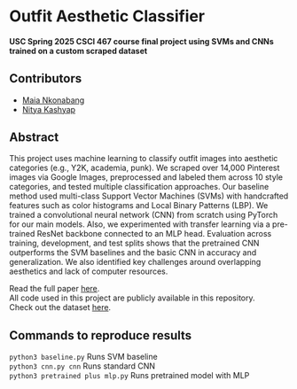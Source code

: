 # Outfit Aesthetic Classifier
#### USC Spring 2025 CSCI 467 course final project using SVMs and CNNs trained on a custom scraped dataset

## Contributors
- [Maia Nkonabang](https://github.com/maiankona)
- [Nitya Kashyap](https://github.com/nityakashyap7)


## Abstract
This project uses machine learning to classify outfit images into aesthetic categories (e.g., Y2K, academia, punk). We scraped over 14,000 Pinterest images via Google Images, preprocessed and labeled them across 10 style categories, and tested multiple classification approaches. Our baseline method used multi-class Support Vector Machines (SVMs) with handcrafted features such as color histograms and Local Binary Patterns (LBP). We trained a convolutional neural network (CNN) from scratch using PyTorch for our main models. Also, we experimented with transfer learning via a pre-trained ResNet backbone connected to an MLP head. Evaluation across training, development, and test splits shows that the pretrained CNN outperforms the SVM baselines and the basic CNN in accuracy and generalization. We also identified key challenges around overlapping aesthetics and lack of computer resources. 

Read the full paper [here](https://github.com/nityakashyap7/outfit-aesthetic-classifier/blob/main/CSCI_467_Project_Final_Report.pdf).  
All code used in this project are publicly available in this repository.   
Check out the dataset [here](https://doi.org/10.5281/zenodo.15164901).   

## Commands to reproduce results
`python3 baseline.py` Runs SVM baseline  
`python3 cnn.py cnn` Runs standard CNN  
`python3 pretrained plus mlp.py` Runs pretrained model with MLP  

